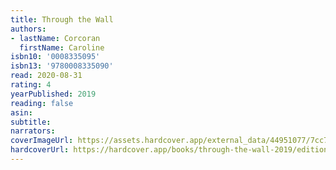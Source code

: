 ```yaml
---
title: Through the Wall
authors:
- lastName: Corcoran
  firstName: Caroline
isbn10: '0008335095'
isbn13: '9780008335090'
read: 2020-08-31
rating: 4
yearPublished: 2019
reading: false
asin:
subtitle:
narrators:
coverImageUrl: https://assets.hardcover.app/external_data/44951077/7cc7e304398b32362a8bc6cd33f649e32fb3ab09.jpeg
hardcoverUrl: https://hardcover.app/books/through-the-wall-2019/editions/30455745
---
```

